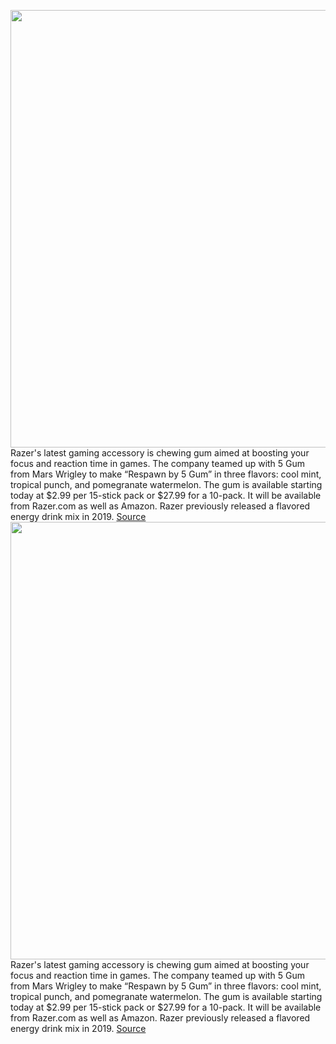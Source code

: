 <img src='https://cdn.vox-cdn.com/thumbor/KL5bgVRxTJJhew5J4A9-0WuhjUg=/0x0:2040x1360/1200x800/filters:focal(857x517:1183x843)/cdn.vox-cdn.com/uploads/chorus_image/image/67370239/respawngum.0.jpg' width='700px' /><br/>
Razer's latest gaming accessory is chewing gum aimed at boosting your focus and reaction time in games. The company teamed up with 5 Gum from Mars Wrigley to make “Respawn by 5 Gum” in three flavors: cool mint, tropical punch, and pomegranate watermelon. The gum is available starting today at $2.99 per 15-stick pack or $27.99 for a 10-pack. It will be available from Razer.com as well as Amazon. Razer previously released a flavored energy drink mix in 2019.
<a href='https://www.theverge.com/2020/9/8/21427091/razer-respawn-chewing-gum-5-mars-wrigley-gaming-price'> Source <a/><img src='https://cdn.vox-cdn.com/thumbor/KL5bgVRxTJJhew5J4A9-0WuhjUg=/0x0:2040x1360/1200x800/filters:focal(857x517:1183x843)/cdn.vox-cdn.com/uploads/chorus_image/image/67370239/respawngum.0.jpg' width='700px' /><br/>
Razer's latest gaming accessory is chewing gum aimed at boosting your focus and reaction time in games. The company teamed up with 5 Gum from Mars Wrigley to make “Respawn by 5 Gum” in three flavors: cool mint, tropical punch, and pomegranate watermelon. The gum is available starting today at $2.99 per 15-stick pack or $27.99 for a 10-pack. It will be available from Razer.com as well as Amazon. Razer previously released a flavored energy drink mix in 2019.
<a href='https://www.theverge.com/2020/9/8/21427091/razer-respawn-chewing-gum-5-mars-wrigley-gaming-price'> Source <a/>